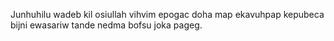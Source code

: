 Junhuhilu wadeb kil osiullah vihvim epogac doha map ekavuhpap kepubeca bijni ewasariw tande nedma bofsu joka pageg.